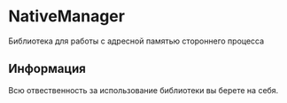 # NativeManager
Библиотека для работы с адресной памятью стороннего процесса

## Информация
Всю отвественность за использование библиотеки вы берете на себя.